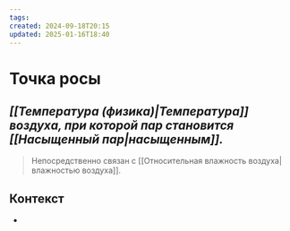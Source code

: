 ```yaml
---
tags: 
created: 2024-09-18T20:15
updated: 2025-01-16T18:40
---
```

# Точка росы

## ***[[Температура (физика)|Температура]] воздуха, при которой пар становится [[Насыщенный пар|насыщенным]].***

> Непосредственно связан с [[Относительная влажность воздуха|влажностью воздуха]].



## Контекст
- 

